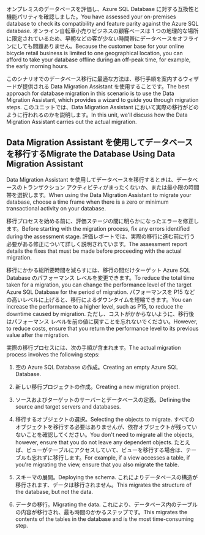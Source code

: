 <span data-ttu-id="c3038-101">オンプレミスのデータベースを評価し、Azure SQL Database に対する互換性と機能パリティを確認しました。</span><span class="sxs-lookup"><span data-stu-id="c3038-101">You have assessed your on-premises database to check its compatibility and feature parity against the Azure SQL database.</span></span> <span data-ttu-id="c3038-102">オンライン自転車小売りビジネスの顧客ベースは 1 つの地理的な場所に限定されているため、早朝などの客が少ない時間帯にデータベースをオフラインにしても問題ありません。</span><span class="sxs-lookup"><span data-stu-id="c3038-102">Because the customer base for your online bicycle retail business is limited to one geographical location, you can afford to take your database offline during an off-peak time, for example, the early morning hours.</span></span>

<span data-ttu-id="c3038-103">このシナリオでのデータベース移行に最適な方法は、移行手順を案内するウィザードが提供される Data Migration Assistant を使用することです。</span><span class="sxs-lookup"><span data-stu-id="c3038-103">The best approach for database migration in this scenario is to use the Data Migration Assistant, which provides a wizard to guide you through migration steps.</span></span> <span data-ttu-id="c3038-104">このユニットでは、Data Migration Assistant において実際の移行がどのように行われるのかを説明します。</span><span class="sxs-lookup"><span data-stu-id="c3038-104">In this unit, we'll discuss how the Data Migration Assistant carries out the actual migration.</span></span>

## <a name="migrate-the-database-using-data-migration-assistant"></a><span data-ttu-id="c3038-105">Data Migration Assistant を使用してデータベースを移行する</span><span class="sxs-lookup"><span data-stu-id="c3038-105">Migrate the Database Using Data Migration Assistant</span></span>

<span data-ttu-id="c3038-106">Data Migration Assistant を使用してデータベースを移行するときは、データベースのトランザクション アクティビティがまったくないか、または最小限の時間帯を選択します。</span><span class="sxs-lookup"><span data-stu-id="c3038-106">When using the Data Migration Assistant to migrate your database, choose a time frame when there is a zero or minimum transactional activity on your database.</span></span>

<span data-ttu-id="c3038-107">移行プロセスを始める前に、評価ステージの間に明らかになったエラーを修正します。</span><span class="sxs-lookup"><span data-stu-id="c3038-107">Before starting with the migration process, fix any errors identified during the assessment stage.</span></span> <span data-ttu-id="c3038-108">評価レポートでは、実際の移行に進む前に行う必要がある修正について詳しく説明されています。</span><span class="sxs-lookup"><span data-stu-id="c3038-108">The assessment report details the fixes that must be made before proceeding with the actual migration.</span></span>

<span data-ttu-id="c3038-109">移行にかかる総所要時間を減らすには、移行の間だけターゲット Azure SQL Database のパフォーマンス レベルを変更できます。</span><span class="sxs-lookup"><span data-stu-id="c3038-109">To reduce the total time taken for a migration, you can change the performance level of the target Azure SQL Database for the period of migration.</span></span> <span data-ttu-id="c3038-110">パフォーマンスを P15 などの高いレベルに上げると、移行によるダウンタイムを短縮できます。</span><span class="sxs-lookup"><span data-stu-id="c3038-110">You can increase the performance to a higher level, such as P15, to reduce the downtime caused by migration.</span></span> <span data-ttu-id="c3038-111">ただし、コストがかからないように、移行後はパフォーマンス レベルを前の値に戻すことを忘れないでください。</span><span class="sxs-lookup"><span data-stu-id="c3038-111">However, to reduce costs, ensure that you return the performance level to its previous value after the migration.</span></span>

<span data-ttu-id="c3038-112">実際の移行プロセスには、次の手順が含まれます。</span><span class="sxs-lookup"><span data-stu-id="c3038-112">The actual migration process involves the following steps:</span></span>

1. <span data-ttu-id="c3038-113">空の Azure SQL Database の作成。</span><span class="sxs-lookup"><span data-stu-id="c3038-113">Creating an empty Azure SQL Database.</span></span>

1. <span data-ttu-id="c3038-114">新しい移行プロジェクトの作成。</span><span class="sxs-lookup"><span data-stu-id="c3038-114">Creating a new migration project.</span></span>

1. <span data-ttu-id="c3038-115">ソースおよびターゲットのサーバーとデータベースの定義。</span><span class="sxs-lookup"><span data-stu-id="c3038-115">Defining the source and target servers and databases.</span></span>

1. <span data-ttu-id="c3038-116">移行するオブジェクトの選択。</span><span class="sxs-lookup"><span data-stu-id="c3038-116">Selecting the objects to migrate.</span></span> <span data-ttu-id="c3038-117">すべてのオブジェクトを移行する必要はありませんが、依存オブジェクトが残っていないことを確認してください。</span><span class="sxs-lookup"><span data-stu-id="c3038-117">You don't need to migrate all the objects, however, ensure that you do not leave any dependent objects.</span></span> <span data-ttu-id="c3038-118">たとえば、ビューがテーブルにアクセスしていて、ビューを移行する場合は、テーブルも忘れずに移行します。</span><span class="sxs-lookup"><span data-stu-id="c3038-118">For example, if a view accesses a table, if you're migrating the view, ensure that you also migrate the table.</span></span>

1. <span data-ttu-id="c3038-119">スキーマの展開。</span><span class="sxs-lookup"><span data-stu-id="c3038-119">Deploying the schema.</span></span> <span data-ttu-id="c3038-120">これによりデータベースの構造が移行されます、データは移行されません。</span><span class="sxs-lookup"><span data-stu-id="c3038-120">This migrates the structure of the database, but not the data.</span></span>

1. <span data-ttu-id="c3038-121">データの移行。</span><span class="sxs-lookup"><span data-stu-id="c3038-121">Migrating the data.</span></span> <span data-ttu-id="c3038-122">これにより、データベース内のテーブルの内容が移行され、最も時間のかかるステップです。</span><span class="sxs-lookup"><span data-stu-id="c3038-122">This migrates the contents of the tables in the database and is the most time-consuming step.</span></span>
